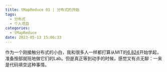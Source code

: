 ```yaml
---
title: tMapReduce 01 | 分布式的开始
tags:
  - 分布式
  - 个人项目
categories:
  - tMapReduce
date: 2023-05-13 15:06:33
---
```


作为一个刚接触分布式的小白，我和很多人一样都打算从MIT的[6.824](https://www.bilibili.com/video/BV1R7411t71W/?spm_id_from=333.999.0.0&vd_source=ce13f5f0fa62d6df25f6ea1a5fc9b8ad)开始学起，准备按部就班地做它们的Lab。但是真正等到动手的时候，感觉又有点无聊：一来是代码填空这种事情。

